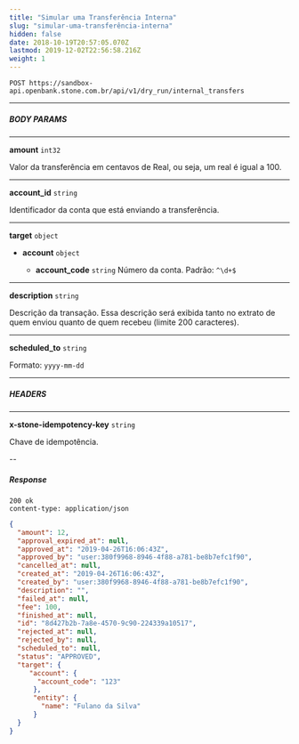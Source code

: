```yaml
---
title: "Simular uma Transferência Interna"
slug: "simular-uma-transferência-interna"
hidden: false
date: 2018-10-19T20:57:05.070Z
lastmod: 2019-12-02T22:56:58.216Z
weight: 1
---
```


```http
POST https://sandbox-api.openbank.stone.com.br/api/v1/dry_run/internal_transfers
```

---

##### BODY PARAMS

---

**amount**  `int32`

Valor da transferência em centavos de Real, ou seja, um real é igual a 100.

---

**account_id**  `string`

Identificador da conta que está enviando a transferência.

---

**target**  `object`

- **account**  `object`
  
  - **account_code** `string`
    Número da conta. Padrão: `^\d+$`

---

**description**  `string`

Descrição da transação. Essa descrição será exibida tanto no extrato de quem enviou quanto de quem recebeu (limite 200 caracteres).

---

**scheduled_to**  `string`

Formato: `yyyy-mm-dd`

---

##### HEADERS

---

**x-stone-idempotency-key**  `string`

Chave de idempotência.

--

##### Response

```http
200 ok
content-type: application/json
```

```JSON
{
  "amount": 12,
  "approval_expired_at": null,
  "approved_at": "2019-04-26T16:06:43Z",
  "approved_by": "user:380f9968-8946-4f88-a781-be8b7efc1f90",
  "cancelled_at": null,
  "created_at": "2019-04-26T16:06:43Z",
  "created_by": "user:380f9968-8946-4f88-a781-be8b7efc1f90",
  "description": "",
  "failed_at": null,
  "fee": 100,
  "finished_at": null,
  "id": "8d427b2b-7a8e-4570-9c90-224339a10517",
  "rejected_at": null,
  "rejected_by": null,
  "scheduled_to": null,
  "status": "APPROVED",
  "target": {
     "account": {
       "account_code": "123"
      },
      "entity": {
        "name": "Fulano da Silva"
      }
  }
}
```
